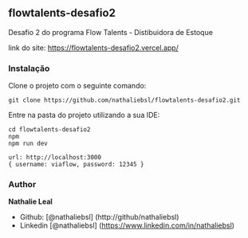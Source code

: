 ## flowtalents-desafio2 

Desafio 2 do programa Flow Talents - Distibuidora de Estoque 

link do site:
https://flowtalents-desafio2.vercel.app/

### Instalação
Clone o projeto com o seguinte comando:

```
git clone https://github.com/nathaliebsl/flowtalents-desafio2.git
```

Entre na pasta do projeto utilizando a sua IDE:
```
cd flowtalents-desafio2
npm
npm run dev

url: http://localhost:3000
{ username: viaflow, password: 12345 }
```

### Author
**Nathalie Leal**
* Github: [@nathaliebsl] (http://github/nathaliebsl)
* Linkedin [@nathaliebsl] (https://www.linkedin.com/in/nathaliebsl)
